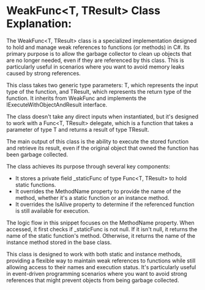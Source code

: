 # WeakFunc<T, TResult> Class Explanation:

The WeakFunc<T, TResult> class is a specialized implementation designed to hold and manage weak references to functions (or methods) in C#. Its primary purpose is to allow the garbage collector to clean up objects that are no longer needed, even if they are referenced by this class. This is particularly useful in scenarios where you want to avoid memory leaks caused by strong references.

This class takes two generic type parameters: T, which represents the input type of the function, and TResult, which represents the return type of the function. It inherits from WeakFunc and implements the IExecuteWithObjectAndResult interface.

The class doesn't take any direct inputs when instantiated, but it's designed to work with a Func<T, TResult> delegate, which is a function that takes a parameter of type T and returns a result of type TResult.

The main output of this class is the ability to execute the stored function and retrieve its result, even if the original object that owned the function has been garbage collected.

The class achieves its purpose through several key components:

- It stores a private field _staticFunc of type Func<T, TResult> to hold static functions.
- It overrides the MethodName property to provide the name of the method, whether it's a static function or an instance method.
- It overrides the IsAlive property to determine if the referenced function is still available for execution.

The logic flow in this snippet focuses on the MethodName property. When accessed, it first checks if _staticFunc is not null. If it isn't null, it returns the name of the static function's method. Otherwise, it returns the name of the instance method stored in the base class.

This class is designed to work with both static and instance methods, providing a flexible way to maintain weak references to functions while still allowing access to their names and execution status. It's particularly useful in event-driven programming scenarios where you want to avoid strong references that might prevent objects from being garbage collected.